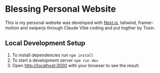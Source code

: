 # Blessing Personal Website
This is my personal website was developed with [Next.js](https://nextjs.org), tailwind, framer-motion and swiperjs through Claude Vibe coding and put togther by Tosin.

## Local Development Setup

1. To install dependencies run ```npm install```
2. To start a development server ```npm run dev```
3. Open [http://localhost:3000](http://localhost:3000) with your browser to see the result.
